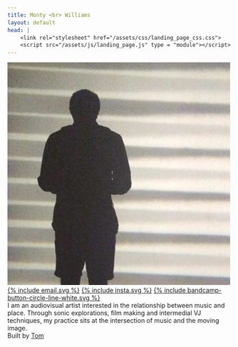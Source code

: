 ```yaml
---
title: Monty <br> Williams
layout: default
head: |
    <link rel="stylesheet" href="/assets/css/landing_page_css.css">
    <script src="/assets/js/landing_page.js" type = "module"></script>
---
```

<section class = "bio h-card">
<section class = "bio-left">
<img class = "photo u-photo avatar" src="/assets/images/pic.jpeg">

<div class = "logo-links">
    <!-- <a href = "/">{% include home.svg %}</a> -->
    <a href = "mailto:montyfew@gmail.com" rel="me">{% include email.svg %}</a>
    <a href = "https://instagram.com/montyfew" rel="me" class="u-url">{% include insta.svg %}</a>
    <a href = "https://monoworks.bandcamp.com" rel="me" class="u-url">{% include bandcamp-button-circle-line-white.svg %}</a>
</div>
</section>

<section class = "bio-right">
I am an audiovisual artist interested in the relationship between music and place. Through sonic explorations, film making and intermedial VJ techniques, my practice sits at the intersection of music and the moving image.
</section>

<footer>Built by <a href = "https://thomashodson.com">Tom</a></footer>

</section>